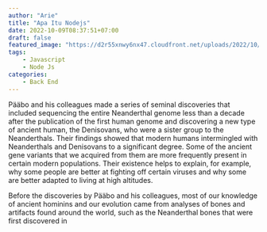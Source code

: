 ```yaml
---
author: "Arie"
title: "Apa Itu Nodejs"
date: 2022-10-09T08:37:51+07:00
draft: false
featured_image: "https://d2r55xnwy6nx47.cloudfront.net/uploads/2022/10/Nobel_Medicine_Paabo_2880x1620_Lede2-scaled.webp"
tags: 
    - Javascript
    - Node Js
categories: 
    - Back End
---
```


Pääbo and his colleagues made a series of seminal discoveries that included sequencing the entire Neanderthal genome less than a decade after the publication of the first human genome and discovering a new type of ancient human, the Denisovans, who were a sister group to the Neanderthals. Their findings showed that modern humans intermingled with Neanderthals and Denisovans to a significant degree. Some of the ancient gene variants that we acquired from them are more frequently present in certain modern populations. Their existence helps to explain, for example, why some people are better at fighting off certain viruses and why some are better adapted to living at high altitudes.

Before the discoveries by Pääbo and his colleagues, most of our knowledge of ancient hominins and our evolution came from analyses of bones and artifacts found around the world, such as the Neanderthal bones that were first discovered in 
